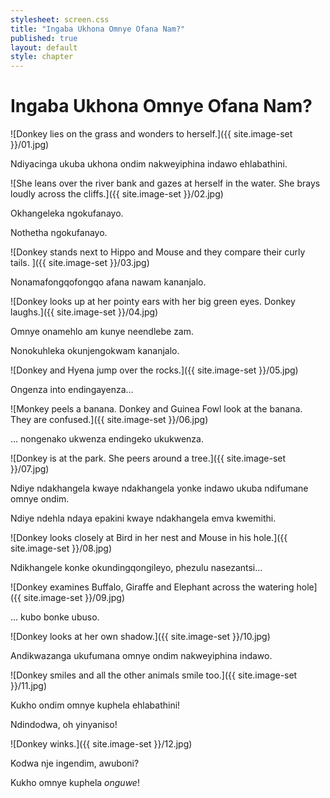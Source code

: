 ```yaml
---
stylesheet: screen.css
title: "Ingaba Ukhona Omnye Ofana Nam?"
published: true
layout: default
style: chapter
---
```


# Ingaba Ukhona Omnye Ofana Nam?

![Donkey lies on the grass and wonders to herself.]({{ site.image-set }}/01.jpg)

Ndiyacinga ukuba ukhona ondim nakweyiphina indawo ehlabathini.

![She leans over the river bank and gazes at herself in the water. She brays loudly across the cliffs.]({{ site.image-set }}/02.jpg)

Okhangeleka ngokufanayo.

Nothetha ngokufanayo.

![Donkey stands next to Hippo and Mouse and they compare their curly tails. ]({{ site.image-set }}/03.jpg)

Nonamafongqofongqo afana nawam kananjalo.

![Donkey looks up at her pointy ears with her big green eyes. Donkey laughs.]({{ site.image-set }}/04.jpg)

Omnye onamehlo am kunye neendlebe zam.

Nonokuhleka okunjengokwam kananjalo.

![Donkey and Hyena jump over the rocks.]({{ site.image-set }}/05.jpg)

Ongenza into endingayenza...

![Monkey peels a banana. Donkey and Guinea Fowl look at the banana. They are confused.]({{ site.image-set }}/06.jpg)

... nongenako ukwenza endingeko ukukwenza.

![Donkey is at the park. She peers around a tree.]({{ site.image-set }}/07.jpg)

Ndiye ndakhangela kwaye ndakhangela yonke indawo ukuba ndifumane omnye ondim.

Ndiye ndehla ndaya epakini kwaye ndakhangela emva kwemithi.

![Donkey looks closely at Bird in her nest and Mouse in his hole.]({{ site.image-set }}/08.jpg)

Ndikhangele konke okundingqongileyo, phezulu nasezantsi...

![Donkey examines Buffalo, Giraffe and Elephant across the watering hole]({{ site.image-set }}/09.jpg)

... kubo bonke ubuso.

![Donkey looks at her own shadow.]({{ site.image-set }}/10.jpg)

Andikwazanga ukufumana omnye ondim nakweyiphina indawo.

![Donkey smiles and all the other animals smile too.]({{ site.image-set }}/11.jpg)

Kukho ondim omnye kuphela ehlabathini!

Ndindodwa, oh yinyaniso!

![Donkey winks.]({{ site.image-set }}/12.jpg)

Kodwa nje ingendim, awuboni?

Kukho omnye kuphela *onguwe*!
